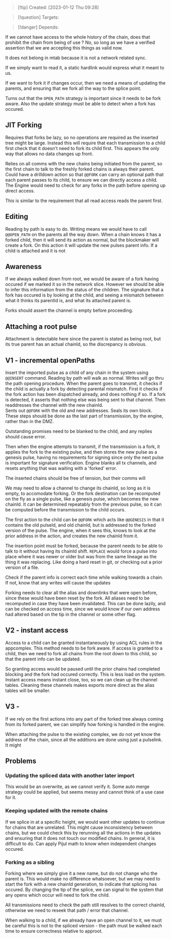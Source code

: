 
>[!tip] Created: [2023-01-12 Thu 09:28]

>[!question] Targets: 

>[!danger] Depends: 

If we cannot have access to the whole history of the chain, does that prohibit the chain from being of use ?  No, so long as we have a verified assertion that we are accepting this things as valid now.

It does not belong in mtab because it is not a network related sync.

If we simply want to read it, a static hardlink would express what it meant to us.

If we want to fork it if changes occur, then we need a means of updating the parents, and ensuring that we fork all the way to the splice point.

Turns out that the `OPEN_PATH` strategy is important since it needs to be fork aware.  Also the update strategy must be able to detect when a fork has occured.

## JIT Forking
Requires that forks be lazy, so no operations are required as the inserted tree might be large.  Instead this will require that each transmission to a child first check that it doesn't need to fork its child first.  This appears the only way that allows no data changes up front.

Relies on all comms with the new chains being initiated from the parent, so the first chain to talk to the freshly forked chains is always their parent.  Could have a drilldown action so that `@@FORK` can carry an optional path that each parent passes to its child, to ensure we can directly access a child.  The Engine would need to check for any forks in the path before opening up direct access.

This is similar to the requirement that all read access reads the parent first.

## Editing
Reading by path is easy to do.  Writing means we would have to call `@@OPEN_PATH` on the parents all the way down.  When a chain knows it has a forked child, then it will send its action as normal, but the blockmaker will create a fork.
On this action it will update the new pulses parent info.
If a child is attached and it is not

## Awareness
If we always walked down from root, we would be aware of a fork having occured if we marked it so in the network slice.  However we should be able to infer this information from the status of the children.  The signature that a fork has occured is by looking at the child, and seeing a mismatch between what it thinks its parentId is, and what its attached parent is.

Forks should assert the channel is empty before proceeding.

## Attaching a root pulse
Attachment is detectable here since the parent is stated as being root, but its true parent has an actual chainId, so the discrepancy is obvious.

## V1 - incremental openPaths
Insert the imported pulse as a child of any chain in the system using `@@INSERT` command.
Reading by path will walk as normal.
Writes will go thru the path opening procedure.
When the parent goes to transmit, it checks if the child is actually a fork by detecting parental mismatch.
First it checks if the fork action has been dispatched already, and does nothing if so.
If a fork is detected, it asserts that nothing else was being sent to that channel.
Then readdresses the channel with the new chainId.  
Sents out `@@FORK` with the old and new addresses.
Seals its own block.
These steps should be done as the last part of transmission, by the engine, rather than in the DMZ.

Outstanding promises need to be blanked to the child, and any replies should cause error.

Then when the engine attempts to transmit, if the transmission is a fork, it applies the fork to the existing pulse, and then stores the new pulse as a genesis pulse, having no requirements for signing since only the next pulse is important for signature verification.
Engine blanks all tx channels, and resets anything that was waiting with a 'forked' error.

The inserted chains should be free of tension, but their comms will

We may need to allow a channel to change its chainId, so long as it is empty, to accomodate forking.  Or the fork destination can be recomputed on the fly as a single pulse, like a genesis pulse, which becomes the new chainId.  It can be determined repeatably from the previous pulse, so it can be computed before the transmission to the child occurs.

The first action to the child can be `@@FORK` which acts like `@@GENESIS` in that it contains the old pulseId, and old chainId, but is addressed to the forked version of the pulse.  The engine, when it sees this, knows to look at the prior address in the action, and creates the new chainId from it.

The insertion point must be forked, because the parent needs to be able to talk to it without having its chainId shift.  `REPLACE`  would force a pulse into place where it was newer or older but was from the same lineage as the thing it was replacing.  Like doing a hard reset in git, or checking out a prior version of a file.

Check if the parent info is correct each time while walking towards a chain.
If not, know that any writes will cause the updates

Forking needs to clear all the alias and downlinks that were open before, since these would have been reset by the fork.  All aliases need to be recomputed in case they have been invalidated.  This can be done lazily, and can be checked on access time, since we would know if our own address had altered based on the tip in the channel or some other flag.

## V2 - instant access
Access to a child can be granted instantaneously by using ACL rules in the appcomplex.  This method needs to be fork aware.  If access is granted to a child, then we need to fork all chains from the root down to this child, so that the parent info can be updated.

So granting access would be paused until the prior chains had completed blocking and the fork had occured correctly.  This is less load on the system.  Instant access means instant close, too, so we can clean up the channel tables.  Cleaning these channels makes exports more direct as the alias tables will be smaller.  

## V3 - 
If we rely on the first actions into any part of the forked tree always coming from its forked parent, we can simplify how forking is handled in the engine.

When attaching the pulse to the existing complex, we do not yet know the address of the chain, since all the additions are done using just a pulselink.  It might 

## Problems

### Updating the spliced data with another later import
This would be an overwrite, as we cannot verify it.  Some auto merge strategy could be applied, but seems messy and cannot think of a use case for it.

### Keeping updated with the remote chains
If we splice in at a specific height, we would want other updates to continue for chains that are unrelated.  This might cause inconsistency between chains, but we could check this by rerunning all the actions in the updates and ensuring that it does not touch our modified chains.  In general, it is difficult to do.  Can apply Pijul math to know when independent changes occured.

### Forking as a sibling
Forking where we simply give it a new name, but do not change who the parent is.  This would make no difference whatsoever, but we may need to start the fork with a new chainId generation, to indicate that splicing has occured.  By changing the tip of the splice, we can signal to the system that any opens which occur will need to fork the child.

All transmissions need to check the path still resolves to the correct chainId, otherwise we need to reseek that path / error that channel.

When walking to a child, if we already have an open channel to it, we must be careful this is not to the spliced version - the path must be walked each time to ensure correctness relative to approot.